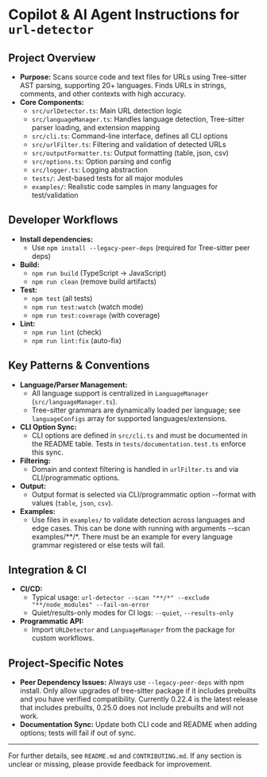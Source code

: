 # Copilot & AI Agent Instructions for `url-detector`

## Project Overview
- **Purpose:** Scans source code and text files for URLs using Tree-sitter AST parsing, supporting 20+ languages. Finds URLs in strings, comments, and other contexts with high accuracy.
- **Core Components:**
  - `src/urlDetector.ts`: Main URL detection logic
  - `src/languageManager.ts`: Handles language detection, Tree-sitter parser loading, and extension mapping
  - `src/cli.ts`: Command-line interface, defines all CLI options
  - `src/urlFilter.ts`: Filtering and validation of detected URLs
  - `src/outputFormatter.ts`: Output formatting (table, json, csv)
  - `src/options.ts`: Option parsing and config
  - `src/logger.ts`: Logging abstraction
  - `tests/`: Jest-based tests for all major modules
  - `examples/`: Realistic code samples in many languages for test/validation

## Developer Workflows
- **Install dependencies:**
  - Use `npm install --legacy-peer-deps` (required for Tree-sitter peer deps)
- **Build:**
  - `npm run build` (TypeScript → JavaScript)
  - `npm run clean` (remove build artifacts)
- **Test:**
  - `npm test` (all tests)
  - `npm run test:watch` (watch mode)
  - `npm run test:coverage` (with coverage)
- **Lint:**
  - `npm run lint` (check)
  - `npm run lint:fix` (auto-fix)

## Key Patterns & Conventions
- **Language/Parser Management:**
  - All language support is centralized in `LanguageManager` (`src/languageManager.ts`).
  - Tree-sitter grammars are dynamically loaded per language; see `languageConfigs` array for supported languages/extensions.
- **CLI Option Sync:**
  - CLI options are defined in `src/cli.ts` and must be documented in the README table. Tests in `tests/documentation.test.ts` enforce this sync.
- **Filtering:**
  - Domain and context filtering is handled in `urlFilter.ts` and via CLI/programmatic options.
- **Output:**
  - Output format is selected via CLI/programmatic option --format with values (`table`, `json`, `csv`).
- **Examples:**
  - Use files in `examples/` to validate detection across languages and edge cases.  This can be done with running with arguments --scan examples/**/*.  There must be an example for every language grammar registered or else tests will fail.

## Integration & CI
- **CI/CD:**
  - Typical usage: `url-detector --scan "**/*" --exclude "**/node_modules" --fail-on-error`
  - Quiet/results-only modes for CI logs: `--quiet`, `--results-only`
- **Programmatic API:**
  - Import `URLDetector` and `LanguageManager` from the package for custom workflows.

## Project-Specific Notes
- **Peer Dependency Issues:** Always use `--legacy-peer-deps` with npm install.  Only allow upgrades of tree-sitter package if it includes prebuilts and you have verified compatibility.  Currently 0.22.4 is the latest release that includes prebuilts, 0.25.0 does not include prebuilts and will not work.
- **Documentation Sync:** Update both CLI code and README when adding options; tests will fail if out of sync.

---

For further details, see `README.md` and `CONTRIBUTING.md`. If any section is unclear or missing, please provide feedback for improvement.
